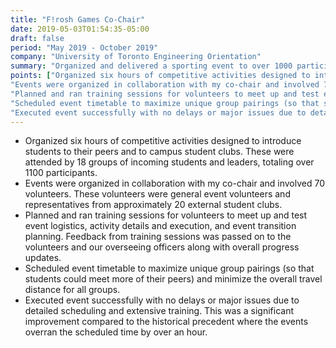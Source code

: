 ```yaml
---
title: "F!rosh Games Co-Chair"
date: 2019-05-03T01:54:35-05:00
draft: false
period: "May 2019 - October 2019"
company: "University of Toronto Engineering Orientation"
summary: "Organized and delivered a sporting event to over 1000 participants across 20 teams, coordinating with over 20 parties internal and external to the Orientation committee"
points: ["Organized six hours of competitive activities designed to introduce students to their peers and to campus student clubs. These were attended by 18 groups of incoming students and leaders, totaling over 1100 participants.",
"Events were organized in collaboration with my co-chair and involved 70 volunteers. These volunteers were general event volunteers and representatives from approximately 20 external student clubs.",
"Planned and ran training sessions for volunteers to meet up and test event logistics, activity details and execution, and event transition planning. Feedback from training sessions was passed on to the volunteers and our overseeing officers along with overall progress updates.",
"Scheduled event timetable to maximize unique group pairings (so that students could meet more of their peers) and minimize the overall travel distance for all groups.",
"Executed event successfully with no delays or major issues due to detailed scheduling and extensive training. This was a significant improvement compared to the historical precedent where the events overran the scheduled time by over an hour."]
---
```


- Organized six hours of competitive activities designed to introduce students to their peers and to campus student clubs. These were attended by 18 groups of incoming students and leaders, totaling over 1100 participants.
- Events were organized in collaboration with my co-chair and involved 70 volunteers. These volunteers were general event volunteers and representatives from approximately 20 external student clubs.
- Planned and ran training sessions for volunteers to meet up and test event logistics, activity details and execution, and event transition planning. Feedback from training sessions was passed on to the volunteers and our overseeing officers along with overall progress updates.
- Scheduled event timetable to maximize unique group pairings (so that students could meet more of their peers) and minimize the overall travel distance for all groups.
- Executed event successfully with no delays or major issues due to detailed scheduling and extensive training. This was a significant improvement compared to the historical precedent where the events overran the scheduled time by over an hour.

